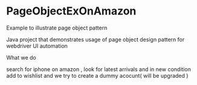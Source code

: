 # PageObjectExOnAmazon
Example to illustrate page object pattern 

Java project that demonstrates usage of page object design pattern for webdriver UI automation

What we do

search for iphone on amazon , look for latest arrivals and in new condition
add to wishlist and we try to create a dummy acocunt( will be upgraded )

